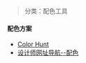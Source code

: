 > 分类：配色工具

#### 配色方案

- [Color Hunt](https://colorhunt.co/)
- [设计师网址导航--配色](https://color.uisdc.com/pick.html)
  